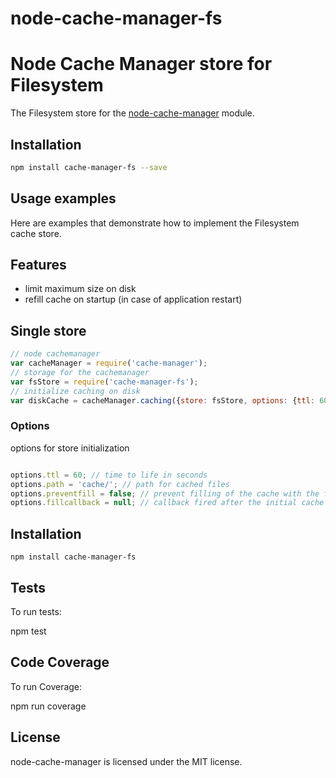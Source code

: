 # node-cache-manager-fs
Node Cache Manager store for Filesystem
=======================================

The Filesystem store for the [node-cache-manager](https://github.com/BryanDonovan/node-cache-manager) module.

Installation
------------

```sh
npm install cache-manager-fs --save
```

Usage examples
--------------

Here are examples that demonstrate how to implement the Filesystem cache store.


## Features

* limit maximum size on disk
* refill cache on startup (in case of application restart)

## Single store

```javascript
// node cachemanager
var cacheManager = require('cache-manager');
// storage for the cachemanager
var fsStore = require('cache-manager-fs');
// initialize caching on disk
var diskCache = cacheManager.caching({store: fsStore, options: {ttl: 60*60 /* seconds */, maxsize: 1000*1000*1000 /* max size in bytes on disk */, path:'diskcache', preventfill:true}});
```

### Options

options for store initialization

```javascript

options.ttl = 60; // time to life in seconds
options.path = 'cache/'; // path for cached files
options.preventfill = false; // prevent filling of the cache with the files from the cache-directory
options.fillcallback = null; // callback fired after the initial cache filling is completed

```
## Installation

    npm install cache-manager-fs
	
## Tests

To run tests:

npm test

## Code Coverage

To run Coverage:

npm run coverage

## License

node-cache-manager is licensed under the MIT license.
